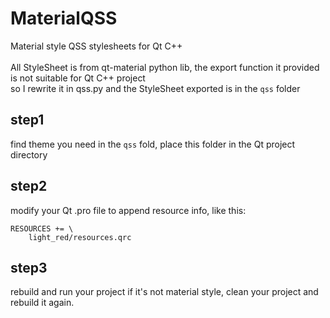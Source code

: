 # MaterialQSS
Material style QSS stylesheets for Qt C++ <br>
<br>
All StyleSheet is from qt-material python lib, the export function it provided is not suitable for Qt C++ project  <br>
so I rewrite it in qss.py and the StyleSheet exported is in the ```qss``` folder

## step1
find theme you need in the ```qss``` fold, place this folder in the Qt project directory

## step2
modify your Qt .pro file to append resource info, like this:
```
RESOURCES += \
    light_red/resources.qrc
```

## step3
rebuild and run your project
if it's not material style, clean your project and rebuild it again.
